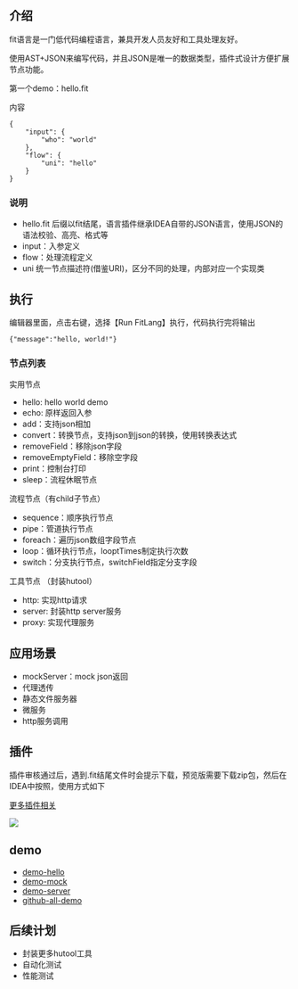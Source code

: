 ## 介绍

fit语言是一门低代码编程语言，兼具开发人员友好和工具处理友好。

使用AST+JSON来编写代码，并且JSON是唯一的数据类型，插件式设计方便扩展节点功能。

第一个demo：hello.fit

内容

```
{
    "input": {
        "who": "world"
    },
    "flow": {
        "uni": "hello"
    }
}

```

### 说明

- hello.fit 后缀以fit结尾，语言插件继承IDEA自带的JSON语言，使用JSON的语法校验、高亮、格式等
- input：入参定义
- flow：处理流程定义
- uni 统一节点描述符(借鉴URI)，区分不同的处理，内部对应一个实现类

## 执行

编辑器里面，点击右键，选择【Run FitLang】执行，代码执行完将输出

`{"message":"hello, world!"}`

### 节点列表

实用节点

- hello: hello world demo
- echo: 原样返回入参
- add：支持json相加
- convert：转换节点，支持json到json的转换，使用转换表达式
- removeField：移除json字段
- removeEmptyField：移除空字段
- print：控制台打印
- sleep：流程休眠节点

流程节点（有child子节点）

- sequence：顺序执行节点
- pipe：管道执行节点
- foreach：遍历json数组字段节点
- loop：循环执行节点，looptTimes制定执行次数
- switch：分支执行节点，switchField指定分支字段

工具节点 （封装hutool）

- http: 实现http请求
- server: 封装http server服务
- proxy: 实现代理服务

## 应用场景

- mockServer：mock json返回
- 代理透传
- 静态文件服务器
- 微服务
- http服务调用

## 插件

插件审核通过后，遇到.fit结尾文件时会提示下载，预览版需要下载zip包，然后在IDEA中按照，使用方式如下

[更多插件相关](https://plugins.jetbrains.com/plugin/22593-fitlang/plugin)

![](https://plugins.jetbrains.com/files/22593/58337-page/fbf57e79-c760-4055-8252-7e47adedb068)

## demo

- [demo-hello](https://plugins.jetbrains.com/plugin/22593-fitlang/demo-hello)
- [demo-mock](https://plugins.jetbrains.com/plugin/22593-fitlang/demo-mock)
- [demo-server](https://plugins.jetbrains.com/plugin/22593-fitlang/demo-server)
- [github-all-demo](https://github.com/yanchangyou/fitlang-demo)

## 后续计划

- 封装更多hutool工具
- 自动化测试
- 性能测试
